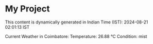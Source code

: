 # My Project

This content is dynamically generated in Indian Time (IST): 2024-08-21 02:01:13 IST


Current Weather in Coimbatore:
Temperature: 26.88 °C
Condition: mist
